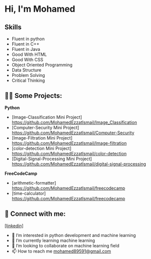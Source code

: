 <h1>Hi, I'm Mohamed</h1>

<b><h2>Skills</h2></b>
- Fluent in python
- Fluent in C++
- Fluent in Java
- Good With HTML
- Good With CSS
- Object Oriented Programming
- Data Structure
- Problem Solving
- Critical Thinking

<h2>👨‍💻 Some Projects:</h2>
<b>Python</b>

 - [Image-Classification Mini Project] https://github.com/MohamedEzzatIsmail/Image_Classification
 - [Computer-Security Mini Project] https://github.com/MohamedEzzatIsmail/Computer-Security
 - [Image-Filtration Mini Project] https://github.com/MohamedEzzatIsmail/Image-filtration
 - [color-detection Mini Project] https://github.com/MohamedEzzatIsmail/color-detection
 - [Digital-Signal-Processing Mini Project] https://github.com/MohamedEzzatIsmail/digital-signal-processing


 <b>FreeCodeCamp</b>

 - [arithmetic-formatter] https://github.com/MohamedEzzatIsmail/freecodecamp
 - [time-calculator] https://github.com/MohamedEzzatIsmail/freecodecamp
   

<h2> 🤳 Connect with me:</h2>

<a href="https://www.linkedin.com/in/mohamed-ezzat-96156b247/">[linkedin]</a>

- 👀 I’m interested in python development and machine learning
- 🌱 I’m currently learning machine learning
- 💞️ I’m looking to collaborate on machine learning field
- 📫 How to reach me mohamed89591@gmail.com
